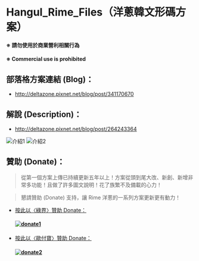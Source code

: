 # Hangul_Rime_Files（洋蔥韓文形碼方案）

#### ※ 請勿使用於商業營利相關行為
#### ※ Commercial use is prohibited

## 部落格方案連結 (Blog)：
- http://deltazone.pixnet.net/blog/post/341170670

## 解說 (Description)：
- http://deltazone.pixnet.net/blog/post/264243364

![介紹1](https://raw.githubusercontent.com/oniondelta/hangul-rime/master/hangul2020_en-1.jpg)
![介紹2](https://raw.githubusercontent.com/oniondelta/hangul-rime/master/hangul2020_en-2.jpg)

## 贊助 (Donate)：

  > 從第一個方案上傳已持續更新五年以上！方案從頭到尾大改、新創、新增非常多功能！且做了許多圖文說明！花了族繁不及備載的心力！

  > 懇請贊助 (Donate) 支持，讓 Rime 洋蔥的一系列方案更新更有動力！

- [按此以〈綠界〉贊助 Donate：](https://p.ecpay.com.tw/D555162)

  #### [![donate1](https://payment.ecpay.com.tw/Upload/QRCode/202010/QRCode_170c287e-2db8-4b50-b87f-8d36500a3958.png)](https://p.ecpay.com.tw/D555162)

- [按此以〈歐付寶〉贊助 Donate：](https://qr.opay.tw/q1ql7)

  #### [![donate2](https://payment.opay.tw/Upload/Broadcaster/2294343/QRcode/QRCode_7AC0FA1CAD39F0B66CFD5513A2173D1A.png)](https://qr.opay.tw/q1ql7)

